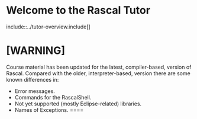 # Welcome to the Rascal Tutor


include::../tutor-overview.include[]

[WARNING]
====
Course material has been updated for the latest, 
compiler-based, version of Rascal.
Compared with the older, interpreter-based,
version there are some known differences in:

* Error messages.
* Commands for the RascalShell.
* Not yet supported (mostly Eclipse-related) libraries.
* Names of Exceptions.
====